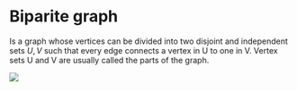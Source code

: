 # Biparite graph

Is a graph whose vertices can be divided into two disjoint and independent sets $U,V$ such that every edge connects a vertex in U to one in V. Vertex sets U and V are usually called the parts of the graph.

![](../.images/graphs/Simple-bipartite-graph.svg.png)